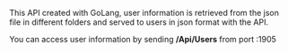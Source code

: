 This API created with GoLang, user information is retrieved from the json file in different folders and served to users in json format with the API.

You can access user information by sending <strong>/Api/Users</strong> from port :1905 
